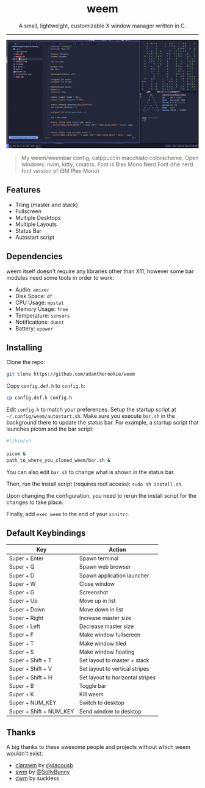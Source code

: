 <div style="text-align:center">
<h1>weem</h1>
A small, lightweight, customizable X window manager written in C.
</div>

<hr>

![screenshot](./screenshot.png)
> My weem/weembar config, catppuccin macchiato colorscheme. Open windows: nvim, kitty, cmatrix. Font is Blex Mono Nerd Font (the nerd font version of IBM Plex Mono)

## Features
- Tiling (master and stack)
- Fullscreen
- Multiple Desktops
- Multiple Layouts
- Status Bar
- Autostart script

## Dependencies
weem itself doesn't require any libraries other than X11, however some bar modules need some tools in order to work:
- Audio: `amixer`
- Disk Space: `df`
- CPU Usage: `mpstat`
- Memory Usage: `free`
- Temperature: `sensors`
- Notifications: `dunst`
- Battery: `upower`

## Installing
Clone the repo:
```sh
git clone https://github.com/adamtherookie/weem
```
Copy `config.def.h` to `config.h`:
```sh
cp config.def.h config.h
```
Edit `config.h` to match your preferences. Setup the startup script at `~/.config/weem/autostart.sh`. Make sure you execute `bar.sh` in the background there to update the status bar. For example, a startup script that launches picom and the bar script:

```sh
#!/bin/sh

picom &
path_to_where_you_cloned_weem/bar.sh &
```

You can also edit `bar.sh` to change what is shown in the status bar. 

Then, run the install script (requires root access): `sudo sh install.sh`.

Upon changing the configuration, you need to rerun the install script for the changes to take place. 

Finally, add `exec weem` to the end of your `xinitrc`.

## Default Keybindings
| Key | Action |
|-----|--------|
| Super + Enter | Spawn terminal |
| Super + Q | Spawn web browser |
| Super + D | Spawn application launcher |
| Super + W | Close window |
| Super + G | Screenshot |
| Super + Up | Move up in list |
| Super + Down | Move down in list |
| Super + Right | Increase master size |
| Super + Left | Decrease master size |
| Super + F | Make window fullscreen |
| Super + T | Make window tiled |
| Super + S | Make window floating |
| Super + Shift + T | Set layout to master + stack |
| Super + Shift + V | Set layout to vertical stripes |
| Super + Shift + H | Set layout to horizontal stripes |
| Super + B | Toggle bar |
| Super + K | Kill weem |
| Super + NUM_KEY | Switch to desktop |
| Super + Shift + NUM_KEY | Send window to desktop |

## Thanks
A big thanks to these awesome people and projects without which weem wouldn't exist:
- [clarawm](https://github.com/dacousb/clarawm) by [@dacousb](https://github.com/dacousb)
- [swm](https://github.com/SollyBunny/swm) by [@SollyBunny](https://github.com/SollyBunny)
- [dwm](https://dwm.suckless.org/) by suckless
